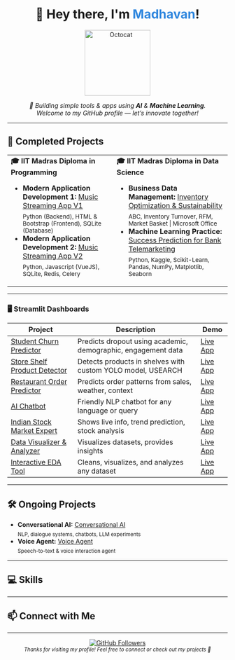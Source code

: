 <!--
Profile README for @maddyrm994

GitHub Vibe: Modern, welcoming, and visually organized.
-->

<div align="center">
  <h1>👋 Hey there, I'm <span style="color:#2e86de;">Madhavan</span>!</h1>
  <img src="https://octodex.github.com/images/daftpunktocat-guy.gif" width="150" alt="Octocat"/>
  <p>
    <em>
      🚀 Building simple tools & apps using <b>AI</b> & <b>Machine Learning</b>.<br>
      Welcome to my GitHub profile — let’s innovate together!
    </em>
  </p>
</div>

---

## 🚀 Completed Projects

<table>
  <tr>
    <td>
      <b>🎓 IIT Madras Diploma in Programming</b>
      <ul>
        <li>
          <b>Modern Application Development 1:</b>
          <a href="https://github.com/maddyrm994/mad1_proj">Music Streaming App V1</a>
          <br>
          <sub>Python (Backend), HTML & Bootstrap (Frontend), SQLite (Database)</sub>
        </li>
        <li>
          <b>Modern Application Development 2:</b>
          <a href="https://github.com/maddyrm994/mad2_proj">Music Streaming App V2</a>
          <br>
          <sub>Python, Javascript (VueJS), SQLite, Redis, Celery</sub>
        </li>
      </ul>
    </td>
    <td>
      <b>🎓 IIT Madras Diploma in Data Science</b>
      <ul>
        <li>
          <b>Business Data Management:</b>
          <a href="https://github.com/maddyrm994/bdm_proj">Inventory Optimization & Sustainability</a>
          <br>
          <sub>ABC, Inventory Turnover, RFM, Market Basket | Microsoft Office</sub>
        </li>
        <li>
          <b>Machine Learning Practice:</b>
          <a href="https://github.com/maddyrm994/mlp_proj">Success Prediction for Bank Telemarketing</a>
          <br>
          <sub>Python, Kaggle, Scikit-Learn, Pandas, NumPy, Matplotlib, Seaborn</sub>
        </li>
      </ul>
    </td>
  </tr>
</table>

---

### 🖥️ Streamlit Dashboards

| Project | Description | Demo |
|---------|-------------|------|
| [Student Churn Predictor](https://github.com/maddyrm994/student-churn-predictor) | Predicts dropout using academic, demographic, engagement data | [Live App](https://student-churn-predictor.streamlit.app) |
| [Store Shelf Product Detector](https://github.com/maddyrm994/store-shelf-product-detector) | Detects products in shelves with custom YOLO model, USEARCH | [Live App](https://store-shelf-object-detector.streamlit.app) |
| [Restaurant Order Predictor](https://github.com/maddyrm994/restaurant-order-predictor) | Predicts order patterns from sales, weather, context | [Live App](https://restaurant-order-predictor.streamlit.app) |
| [AI Chatbot](https://github.com/maddyrm994/maddys-chatbot) | Friendly NLP chatbot for any language or query | [Live App](https://maddys-chatbot.streamlit.app) |
| [Indian Stock Market Expert](https://github.com/maddyrm994/indian-stock-market-expert) | Shows live info, trend prediction, stock analysis | [Live App](https://indian-stock-market-expert.streamlit.app) |
| [Data Visualizer & Analyzer](https://github.com/maddyrm994/data-visualization-analyzer) | Visualizes datasets, provides insights | [Live App](https://data-visualization-analyzer.streamlit.app) |
| [Interactive EDA Tool](https://github.com/maddyrm994/interactive-eda-tool) | Cleans, visualizes, and analyzes any dataset | [Live App](https://interactive-eda-tool.streamlit.app/) |

---

## 🛠️ Ongoing Projects
- <b>Conversational AI:</b> [Conversational AI](https://github.com/maddyrm994/conversational-ai) <br>
  <sub>NLP, dialogue systems, chatbots, LLM experiments</sub>
- <b>Voice Agent:</b> [Voice Agent](https://github.com/maddyrm994/deepgram_voice_agent) <br>
  <sub>Speech-to-text & voice interaction agent</sub>

---

## 💻 Skills
<!-- Feel free to add your skills as badges or lists here! -->

---

## 📫 Connect with Me
<!-- Add your contact info, LinkedIn, Twitter, etc. -->

---

<div align="center">

  <a href="https://github.com/maddyrm994">
    <img src="https://img.shields.io/github/followers/maddyrm994?label=Follow&style=social" alt="GitHub Followers"/>
  </a>
  <br>
  <sub>
    <em>Thanks for visiting my profile! Feel free to connect or check out my projects 🚀</em>
  </sub>
</div>
